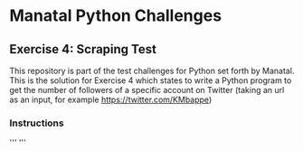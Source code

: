 # Manatal Python Challenges
## Exercise 4: Scraping Test
This repository is part of the test challenges for Python set forth by Manatal. This is the solution for Exercise 4 which states to write a Python program to get the number of followers of a specific account on Twitter (taking an url as an input, for example https://twitter.com/KMbappe)

### Instructions
'''
'''